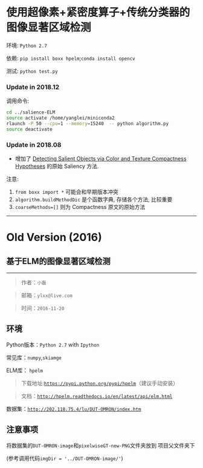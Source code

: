 
# 使用超像素+紧密度算子+传统分类器的图像显著区域检测

环境: `Python 2.7`

依赖: `pip install boxx hpelm`;`conda install opencv`

测试: `python test.py`


### Update in 2018.12

调用命令:
```bash
cd ../salience-ELM
source activate /home/yanglei/miniconda2
rlaunch -P 50 --cpu=1 --memory=15240  -- python algorithm.py
source deactivate
```



### Update in 2018.08

 * 增加了 [Detecting Salient Objects via Color and Texture Compactness Hypotheses](https://ieeexplore.ieee.org/abstract/document/7523421/) 的原始 Saliency 方法.

注意: 

 1. `from boxx import *` 可能会和早期版本冲突
 2. `algorithm.buildMethodDic` 是个函数字典, 存储各个方法, 比较重要
 3. `coarseMethods=[]` 则为 Compactness 原文的原始方法

-------

# Old Version (2016)


## 基于ELM的图像显著区域检测
----
> 作者：`小磊`

> 邮箱：`ylxx@live.com`

> 时间：`2016-11-20`



## 环境

Python版本：`Python 2.7` with `Ipython`

常见库：`numpy`,`skiamge`

ELM库：
`hpelm`
> 下载地址:[`https://pypi.python.org/pypi/hpelm`](https://pypi.python.org/pypi/hpelm)（建议手动安装）

> 文档：[`http://hpelm.readthedocs.io/en/latest/api/elm.html`](http://hpelm.readthedocs.io/en/latest/api/elm.html)

数据集：[`http://202.118.75.4/lu/DUT-OMRON/index.htm`](http://202.118.75.4/lu/DUT-OMRON/index.htm)


## 注意事项

将数据集的`DUT-OMRON-image`和`pixelwiseGT-new-PNG`文件夹放到
项目父文件夹下

(参考调用代码`imgDir = '../DUT-OMRON-image/'`)
